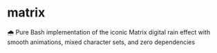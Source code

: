 # matrix
🌧️ Pure Bash implementation of the iconic Matrix digital rain effect with smooth animations, mixed character sets, and zero dependencies
